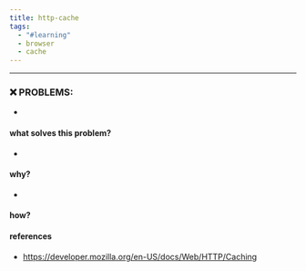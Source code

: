 ```yaml
---
title: http-cache
tags:
  - "#learning"
  - browser
  - cache
---
```

 
---

 ### ❌ PROBLEMS:
* 

#### what solves this problem?
* 
#### why?

* 

#### how?


#### references
* https://developer.mozilla.org/en-US/docs/Web/HTTP/Caching


